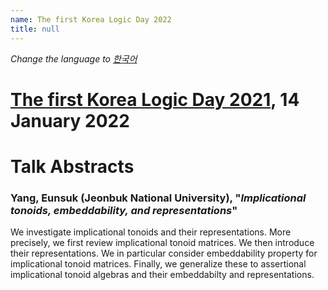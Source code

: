```yaml
---
name: The first Korea Logic Day 2022
title: null
---
```


_Change the language to [한국어](index_kr.html)_
# [The first Korea Logic Day 2021](https://korealogicday.org/2022), 14 January 2022

# Talk Abstracts

<p id="abstract-Yang-Eunsuk"></p>

### Yang, Eunsuk (Jeonbuk National University), "_Implicational tonoids, embeddability, and representations_"

We investigate implicational tonoids and their representations. More precisely, we first review implicational tonoid matrices. We then introduce their representations. We in particular consider embeddability property for implicational tonoid matrices. Finally, we generalize these to assertional implicational tonoid algebras and their embeddabilty and representations.

